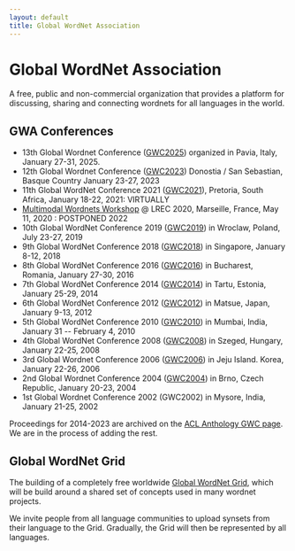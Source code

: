 ```yaml
---
layout: default
title: Global WordNet Association
---
```


# Global WordNet Association

A free, public and non-commercial organization that provides a
platform for discussing, sharing and connecting wordnets for all
languages in the world.

## GWA Conferences

* 13th Global Wordnet Conference ([GWC2025](https://unipv-larl.github.io/GWC2025/)) organized in Pavia, Italy, January 27-31, 2025.
* 12th Global Wordnet Conference ([GWC2023](https://hitz.eus/gwc2023)) Donostia / San Sebastian, Basque Country January 23-27, 2023
* 11th Global WordNet Conference 2021 ([GWC2021](https://www.globalwordnet.co.za/)), Pretoria, South Africa, January 18-22, 2021: VIRTUALLY
* [Multimodal Wordnets Workshop](http://hitz.eus/multimodalwordnets2020/) @ LREC 2020, Marseille, France, May 11, 2020 : POSTPONED 2022
* 10th Global WordNet Conference 2019 ([GWC2019](https://gwc2019.clarin-pl.eu)) in Wroclaw, Poland, July 23-27, 2019
* 9th Global WordNet Conference 2018 ([GWC2018](https://bond-lab.github.io/2018-gwc/)) in Singapore, January 8-12, 2018
* 8th Global WordNet Conference 2016 ([GWC2016](http://gwc2016.racai.ro)) in Bucharest, Romania, January 27-30, 2016
* 7th Global WordNet Conference 2014 ([GWC2014](http://gwc2014.ut.ee/)) in Tartu, Estonia, January 25-29, 2014
* 6th Global WordNet Conference 2012 ([GWC2012](http://lang.cs.tut.ac.jp/conference/gwc2012/)) in Matsue, Japan, January 9-13, 2012
* 5th Global WordNet Conference 2010 ([GWC2010](http://www.globalwordnet-iitb2010.in/)) in Mumbai, India, January 31 -- February 4, 2010
* 4th Global WordNet Conference 2008 ([GWC2008](http://www.inf.u-szeged.hu/projectdirs/gwc2008/)) in Szeged, Hungary, January 22-25, 2008
* 3rd Global Wordnet Conference 2006 ([GWC2006](http://semanticweb.kaist.ac.kr/conference/gwc/abstracts.html)) in Jeju Island. Korea, January 22-26, 2006
* 2nd Global Wordnet Conference 2004 ([GWC2004](http://www.fi.muni.cz/gwc2004/)) in Brno, Czech Republic, January 20-23, 2004
* 1st Global Wordnet Conference 2002 (GWC2002) in Mysore, India, January 21-25, 2002

Proceedings for 2014-2023 are archived on the [ACL Anthology GWC page](https://aclanthology.org/venues/gwc/).  We are in the process of adding the rest.

## Global WordNet Grid

The building of a completely free worldwide [Global WordNet
Grid](/resources/global-wordnet-grid), which
will be build around a shared set of concepts used in many wordnet
projects.

We invite people from all language communities to upload synsets from
their language to the Grid. Gradually, the Grid will then be represented
by all languages.

